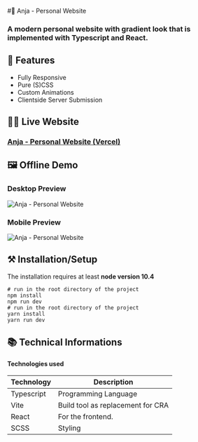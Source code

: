 #🥥 Anja - Personal Website

### A modern personal website with gradient look that is implemented with Typescript and React. 



## 📖 Features
 - Fully Responsive
 - Pure (S)CSS
 - Custom Animations
 - Clientside Server Submission


## 👩‍💻 Live Website

### [Anja - Personal Website (Vercel)](https://anja-personal-website.vercel.app/)



## 🖼 Offline Demo
### Desktop Preview
![Anja - Personal Website](/demo/anja-desktop-demo.gif)


### Mobile Preview
![Anja - Personal Website](/demo/anja-mobile-demo.gif)







## ⚒ Installation/Setup
The installation requires at least **node version 10.4**

```Shell
# run in the root directory of the project
npm install
npm run dev
# run in the root directory of the project
yarn install
yarn run dev
```


## 📚 Technical Informations

#### Technologies used

| Technology              | Description                            |
|-------------------------|----------------------------------------|
| Typescript              |   Programming Language                 |
| Vite                    |   Build tool as replacement for CRA    |
| React                   |   For the frontend.                    |
| SCSS                    |   Styling                              |
